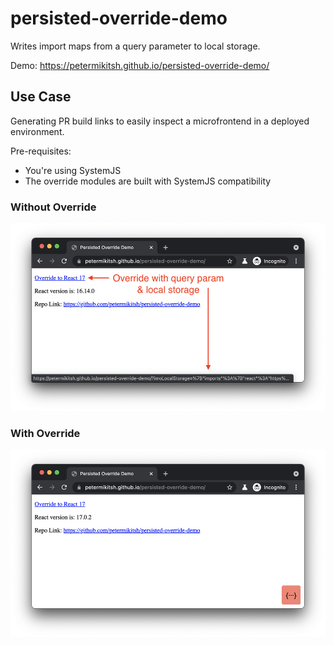 # persisted-override-demo

Writes import maps from a query parameter to local storage.

Demo: https://petermikitsh.github.io/persisted-override-demo/

## Use Case

Generating PR build links to easily inspect a microfrontend in a deployed environment.

Pre-requisites:

- You're using SystemJS
- The override modules are built with SystemJS compatibility

### Without Override

<img height="300" src="./without_override.png">

### With Override

<img height="300" src="./with_override.png">
